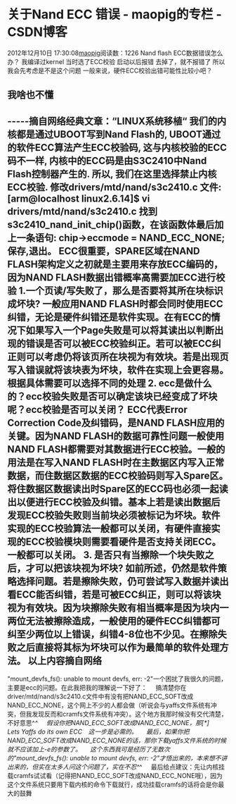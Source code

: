 # 关于Nand ECC 错误 - maopig的专栏 - CSDN博客
2012年12月10日 17:30:08[maopig](https://me.csdn.net/maopig)阅读数：1226
Nand flash ECC数据错误怎么办？
我编译过kernel
当时选了ECC校验
启动以后报错
去掉了，就不报错了
所以我会先考虑是不是这个问题
一般来说，硬件ECC校验出错可能性比较小吧？
## 我啥也不懂
-----摘自网络经典文章：“LINUX系统移植“
我们的内核都是通过UBOOT写到Nand Flash的, UBOOT通过的软件ECC算法产生ECC校验码, 这与内核校验的ECC码不一样, 内核中的ECC码是由S3C2410中Nand Flash控制器产生的. 所以, 我们在这里选择禁止内核ECC校验.
修改drivers/mtd/nand/s3c2410.c 文件:
[arm@localhost linux2.6.14]$
vi drivers/mtd/nand/s3c2410.c
找到s3c2410_nand_init_chip()函数，在该函数体最后加上一条语句:
chip->eccmode = NAND_ECC_NONE;
保存,退出。
ECC很重要，SPARE区域在NAND FLASH架构定义之初就是主要用来存放ECC编码的，因为NAND FLASH数据出错概率高需要加ECC进行校验
1.一个页读/写失败了，那么是否要将其所在块标识成坏块?
一般应用NAND FLASH时都会同时使用ECC纠错，无论是硬件纠错还是软件实现。在有ECC的情况下如果写入一个Page失败是可以将其读出以判断出现的错误是否可以被ECC校验纠正。若可以被ECC纠正则可以考虑仍将该页所在块视为有效块。若是出现页写入错误就将该块表为坏块，软件在实现上会更容易。根据具体需要可以选择不同的处理
2. ecc是做什么的？ecc校验失败是否可以确定该块已经变成了坏块呢？ecc校验是否可以关闭？
ECC代表Error Correction Code及纠错码，是NAND FLASH应用的关键。因为NAND FLASH的数据可靠性问题一般使用NAND FLASH都需要对其数据进行ECC校验。一般的用法是在写入NAND FLASH时在主数据区内写入正常数据，而住数据区数据的ECC校验码则写入Spare区。将住数据区数据读出时Spare区的ECC码也必须一起读出以便进行ECC校验及纠错。基本上若是读出数据后发现ECC校验失败则当前块必须被标记为坏块。软件实现的ECC校验算法一般都可以关闭，有硬件直接实现的ECC校验模块则需要看硬件是否支持关闭ECC。一般都可以关闭。
3. 是否只有当擦除一个块失败之后，才可以把该块视为坏块?
如前所述，仍然是软件策略选择问题。若是擦除失败，仍可尝试写入数据并读出看ECC能否纠错，若是可被ECC纠正，则可以将该块视为有效块。因为块擦除失败有相当概率是因为块内一两位无法被擦除造成，一般使用的硬件ECC纠错都可纠至少两位以上错误，纠错4-8位也不少见。在擦除失败之后直接将其标为坏块可以作为最简单的软件处理方法。
以上内容摘自网络
-------------------------------------------------
"mount_devfs_fs(): unable to mount devfs, err: -2"一个困扰了我很久的问题，主要是ecc的问题。在此我把我的理解说一下好了：
    搞清楚你在driver/mtd/nand/s3c2410.c文件中有没有把NAND_ECC_SOFT改成NAND_ECC_NONE，这个网上不少的人都会做（听说会与yaffs文件系统有冲突，但我发现反而和cramfs文件系统有冲突）。这个地方我那时候没有交代清楚，不好意思^_^
    假设你把NAND_ECC_SOFT改成NAND_ECC_NONE，那[*]     Lets Yaffs do its own ECC　这一步是必需的。
    最后，如果你把NAND_ECC_SOFT改成NAND_ECC_NONE的话，那你下载yaffs文件系统的时候就不应该加上-e的参数了。
    这个东西我可是经历了无数次的"mount_devfs_fs(): unable to mount devfs, err: -2"才悟出来的，本来想不讲出来的，但实在太多人问这个问题了，实在不忍^_^
    最后给点建议：先让内核挂载cramfs试试看（记得把NAND_ECC_SOFT改成NAND_ECC_NONE哦），因为这个文件系统只要用下载内核的命令下载就行，成功挂载cramfs的话将会是你最大的鼓舞
